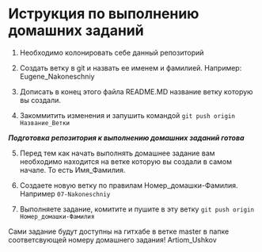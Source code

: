 ﻿# Иструкция по выполнению домашних заданий

1) Необходимо колонировать себе данный репозиторий

2) Создать ветку в git и назвать ее именем и фамилией. Например: Eugene_Nakoneschniy

3) Дописать в конец этого файла README.MD название ветку которую вы создали.

4) Закоммитить изменения и запушить командой `git push origin Название_Ветки`

***Подготовка репозитория к выполнению домашних заданий готова***

5) Перед тем как начать выполнять домашнее задание вам необходимо находится на ветке которую вы создали в самом начале. То есть Имя_Фамилия.

6) Создаете новую ветку по правилам Номер_домашки-Фамилия. Например `07-Nakoneschniy`

7) Выполняете задание, комитите и пушите в эту ветку `git push origin Номер_домашки-Фамилия`


Сами задание будут доступны на гитхабе в ветке master в папке соответсвующей номеру домашнего задания!
Artiom_Ushkov